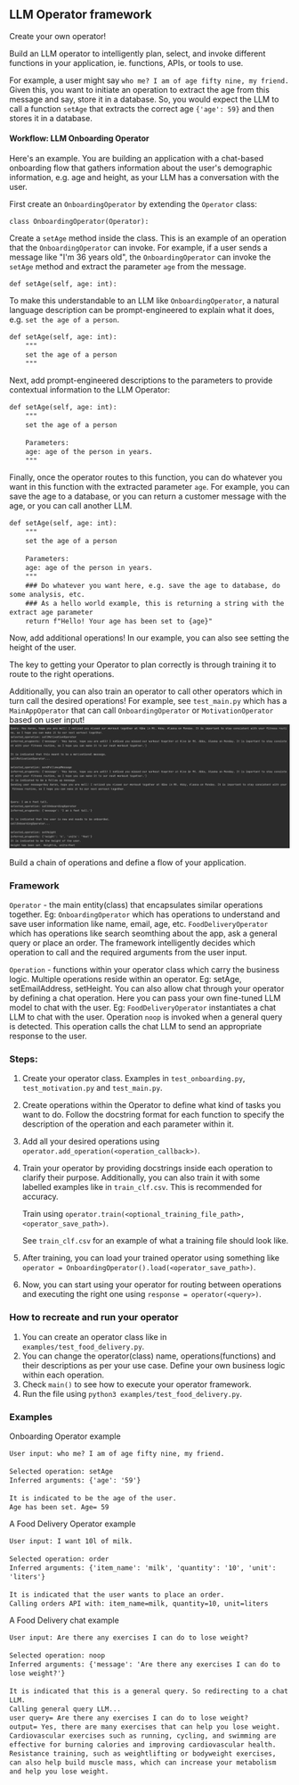 ## LLM Operator framework 
Create your own operator! 

Build an LLM operator to intelligently plan, select, and invoke different functions in your application, ie. functions, APIs, or tools to use.

For example, a user might say `who me? I am of age fifty nine, my friend.` Given this, you want to initiate an operation to extract the age from this message and say, store it in a database. So, you would expect the LLM to call a function `setAge` that extracts the correct age `{'age': 59}` and then stores it in a database.

#### Workflow: LLM Onboarding Operator
Here's an example. You are building an application with a chat-based onboarding flow that gathers information about the user's demographic information, e.g. age and height, as your LLM has a conversation with the user.

First create an `OnboardingOperator` by extending the `Operator` class:
```
class OnboardingOperator(Operator):
```

Create a `setAge` method inside the class. This is an example of an operation that the `OnboardingOperator` can invoke. For example, if a user sends a message like "I'm 36 years old", the `OnboardingOperator` can invoke the `setAge` method and extract the parameter `age` from the message.
```
def setAge(self, age: int):
```

To make this understandable to an LLM like `OnboardingOperator`, a natural language description can be prompt-engineered to explain what it does, e.g. `set the age of a person`.
```
def setAge(self, age: int):
    """
    set the age of a person
    """
```

Next, add prompt-engineered descriptions to the parameters to provide contextual information to the LLM Operator:
```
def setAge(self, age: int):
    """
    set the age of a person
    
    Parameters:
    age: age of the person in years.
    """
```

Finally, once the operator routes to this function, you can do whatever you want in this function with the extracted parameter `age`. For example, you can save the age to a database, or you can return a customer message with the age, or you can call another LLM.
```
def setAge(self, age: int):
    """
    set the age of a person
    
    Parameters:
    age: age of the person in years.
    """
    ### Do whatever you want here, e.g. save the age to database, do some analysis, etc.
    ### As a hello world example, this is returning a string with the extract age parameter
    return f"Hello! Your age has been set to {age}"
```

Now, add additional operations! In our example, you can also see setting the height of the user. 

The key to getting your Operator to plan correctly is through training it to route to the right operations.

Additionally, you can also train an operator to call other operators which in turn call the desired operations!
For example, see `test_main.py` which has a `MainAppOperator` that can call `OnboardingOperator` or `MotivationOperator` based on user input!
![fullApp.png](images%2FfullApp.png)

Build a chain of operations and define a flow of your application.

### Framework

`Operator` - the main entity(class) that encapsulates similar operations together.
Eg: `OnboardingOperator` which has operations to understand and save user information like name, email, age, etc.
`FoodDeliveryOperator` which has operations like search seomthing about the app, ask a general query or place an order.
The framework intelligently decides which operation to call and the required arguments from the user input.

`Operation` - functions within your operator class which carry the business logic. Multiple operations reside within an operator.
Eg: setAge, setEmailAddress, setHeight.
You can also allow chat through your operator by defining a chat operation. Here you can pass your own fine-tuned LLM model to chat with the user. 
Eg: `FoodDeliveryOperator` instantiates a chat LLM to chat with the user. Operation `noop` is invoked when a general query is detected. This operation calls the chat LLM to send an appropriate response to the user.


### Steps:

1. Create your operator class. Examples in `test_onboarding.py`, `test_motivation.py` and `test_main.py`. 
2. Create operations within the Operator to define what kind of tasks you want to do. Follow the docstring format for each function to specify the description of the operation and each parameter within it.
3. Add all your desired operations using `operator.add_operation(<operation_callback>)`.
4. Train your operator by providing docstrings inside each operation to clarify their purpose. Additionally, you can also train it with some labelled examples like in `train_clf.csv`. This is recommended for accuracy. 

    Train using `operator.train(<optional_training_file_path>, <operator_save_path>)`.

    See `train_clf.csv` for an example of what a training file should look like.
5. After training, you can load your trained operator using something like `operator = OnboardingOperator().load(<operator_save_path>)`.
6. Now, you can start using your operator for routing between operations and executing the right one using `response = operator(<query>)`.

### How to recreate and run your operator
1. You can create an operator class like in `examples/test_food_delivery.py`.
2. You can change the operator(class) name, operations(functions) and their descriptions as per your use case. Define your own business logic within each operation.
3. Check `main()` to see how to execute your operator framework.
4. Run the file using `python3 examples/test_food_delivery.py`.

### Examples
Onboarding Operator example

```
User input: who me? I am of age fifty nine, my friend.

Selected operation: setAge
Inferred arguments: {'age': '59'}

It is indicated to be the age of the user.
Age has been set. Age= 59
```

A Food Delivery Operator example

```
User input: I want 10l of milk.

Selected operation: order
Inferred arguments: {'item_name': 'milk', 'quantity': '10', 'unit': 'liters'}

It is indicated that the user wants to place an order.
Calling orders API with: item_name=milk, quantity=10, unit=liters

```

A Food Delivery chat example
```
User input: Are there any exercises I can do to lose weight?

Selected operation: noop
Inferred arguments: {'message': 'Are there any exercises I can do to lose weight?'}

It is indicated that this is a general query. So redirecting to a chat LLM.
Calling general query LLM...
user query= Are there any exercises I can do to lose weight? 
output= Yes, there are many exercises that can help you lose weight. Cardiovascular exercises such as running, cycling, and swimming are effective for burning calories and improving cardiovascular health. Resistance training, such as weightlifting or bodyweight exercises, can also help build muscle mass, which can increase your metabolism and help you lose weight.

```
